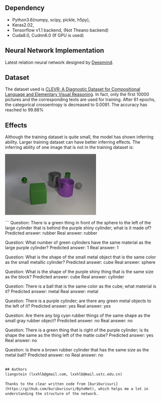 ## Dependency
* Python3.6(numpy, scipy, pickle, h5py),
* Keras2.02,
* Tensorflow v1.1 backend, (Not Theano backend)
* Cuda8.0, Cudnn6.0 (If GPU is used)

## Neural Network Implementation
Latest relation neural network designed by [Deepmind](https://arxiv.org/pdf/1706.01427.pdf). 

## Dataset
The dataset used is [CLEVR: A Diagnostic Dataset for
Compositional Language and Elementary Visual Reasoning](https://cs.stanford.edu/people/jcjohns/clevr/). In fact, only the first 10000 pictures and the corresponding texts are used for training. After 61 epochs, the categorical crossentropy is decreased to 0.0091. The accuracy has reached to 99.88% 

## Effects
Although the training dataset is quite small, the model has shown inferring ability. Larger training dataset can have better inferring effects. The inferring ability of one image that is not in the training dataset is: 

<p align="left">
  <img src="https://github.com/liangstein/Relation-Network/blob/master/CLEVR_train_069999.png" width="300"/>
</p>
```
Question: There is a green thing in front of the sphere to the left of the large cylinder that is behind the purple shiny cylinder; what is it made of?
Predicted answer: rubber
Real answer: rubber

Question: What number of green cylinders have the same material as the large purple cylinder?
Predicted answer: 1
Real answer: 1

Question: What is the shape of the small metal object that is the same color as the small metallic cylinder?
Predicted answer: cube
Real answer: sphere

Question: What is the shape of the purple shiny thing that is the same size as the block?
Predicted answer: cube
Real answer: cylinder

Question: There is a ball that is the same color as the cube; what material is it?
Predicted answer: metal
Real answer: metal

Question: There is a purple cylinder; are there any green metal objects to the left of it?
Predicted answer: yes
Real answer: yes

Question: Are there any big cyan rubber things of the same shape as the small gray rubber object?
Predicted answer: no
Real answer: no

Question: There is a green thing that is right of the purple cylinder; is its shape the same as the thing left of the matte cube?
Predicted answer: yes
Real answer: no

Question: Is there a brown rubber cylinder that has the same size as the metal ball?
Predicted answer: no
Real answer: no
```

## Authors
liangstein (lxxhlb@gmail.com, lxxhlb@mail.ustc.edu.cn)

Thanks to the clear written code from [buriburisuri](https://github.com/buriburisuri/ByteNet), which helps me a lot in understanding the structure of the network. 

